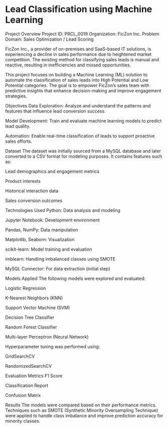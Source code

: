 # Lead Classification using Machine Learning
Project Overview
Project ID: PRCL_0019
Organization: FicZon Inc.
Problem Domain: Sales Optimization / Lead Scoring

FicZon Inc., a provider of on-premises and SaaS-based IT solutions, is experiencing a decline in sales performance due to heightened market competition. The existing method for classifying sales leads is manual and reactive, resulting in inefficiencies and missed opportunities.

This project focuses on building a Machine Learning (ML) solution to automate the classification of sales leads into High Potential and Low Potential categories. The goal is to empower FicZon’s sales team with predictive insights that enhance decision-making and improve engagement strategies.

Objectives
Data Exploration: Analyze and understand the patterns and features that influence lead conversion success.

Model Development: Train and evaluate machine learning models to predict lead quality.

Automation: Enable real-time classification of leads to support proactive sales efforts.

Dataset
The dataset was initially sourced from a MySQL database and later converted to a CSV format for modeling purposes. It contains features such as:

Lead demographics and engagement metrics

Product interests

Historical interaction data

Sales conversion outcomes

Technologies Used
Python: Data analysis and modeling

Jupyter Notebook: Development environment

Pandas, NumPy: Data manipulation

Matplotlib, Seaborn: Visualization

scikit-learn: Model training and evaluation

imblearn: Handling imbalanced classes using SMOTE

MySQL Connector: For data extraction (initial step)

Models Applied
The following models were explored and evaluated:

Logistic Regression

K-Nearest Neighbors (KNN)

Support Vector Machine (SVM)

Decision Tree Classifier

Random Forest Classifier

Multi-layer Perceptron (Neural Network)

Hyperparameter tuning was performed using:

GridSearchCV

RandomizedSearchCV

Evaluation Metrics
F1 Score

Classification Report

Confusion Matrix

Results
The models were compared based on their performance metrics. Techniques such as SMOTE (Synthetic Minority Oversampling Technique) were applied to handle class imbalance and improve prediction accuracy for minority classes.


